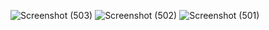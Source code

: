![Screenshot (503)](https://user-images.githubusercontent.com/68683237/199815342-825fa1c3-a5fe-4745-883b-5240bb2c2d8f.png)
![Screenshot (502)](https://user-images.githubusercontent.com/68683237/199815379-6e185f3e-4a7d-4156-b8b6-63e054ea4af0.png)
![Screenshot (501)](https://user-images.githubusercontent.com/68683237/199815412-96a5273e-473d-47ce-a332-09f45902208f.png)
